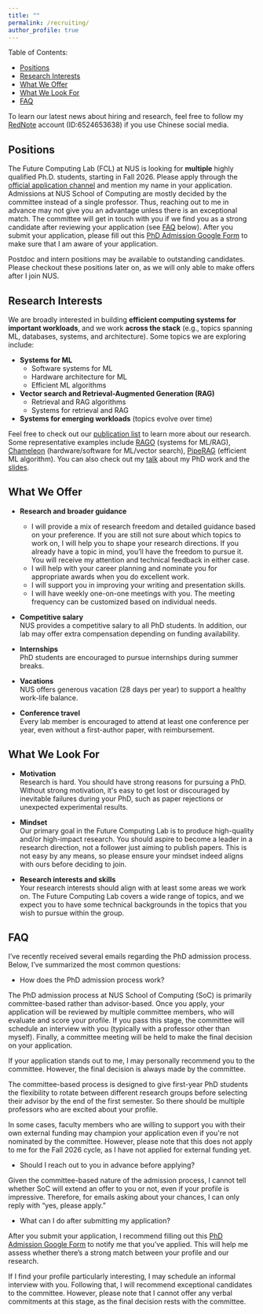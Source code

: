 ```yaml
---
title: ""
permalink: /recruiting/
author_profile: true
---
```


<!-- Each header generates an HTML id based on its text, lowercased, with spaces replaced by hyphens and special characters removed. -->

Table of Contents:
- [Positions](#positions)
- [Research Interests](#research-interests)
- [What We Offer](#what-we-offer)
- [What We Look For](#what-we-look-for)
- [FAQ](#faq)

To learn our latest news about hiring and research, feel free to follow my [RedNote](https://www.xiaohongshu.com/user/profile/61dc8a49000000001000f329) account (ID:6524653638) if you use Chinese social media.

## Positions

The Future Computing Lab (FCL) at NUS is looking for **multiple** highly qualified Ph.D. students, starting in Fall 2026. Please apply through the [official application channel](https://www.comp.nus.edu.sg/programmes/pg/phdcs/application/) and mention my name in your application. Admissions at NUS School of Computing are mostly decided by the committee instead of a single professor. Thus, reaching out to me in advance may not give you an advantage unless there is an exceptional match. The committee will get in touch with you if we find you as a strong candidate after reviewing your application (see [FAQ](#faq) below). After you submit your application, please fill out this [PhD Admission Google Form](https://docs.google.com/forms/d/e/1FAIpQLSdTOdF2OL1FdwiKUgV3Cnsa6yLihKaJYoGkr70aZgmF_8iySQ/viewform?usp=header) to make sure that I am aware of your application.

Postdoc and intern positions may be available to outstanding candidates. Please checkout these positions later on, as we will only able to make offers after I join NUS.

## Research Interests

We are broadly interested in building **efficient computing systems for important workloads**, and we work **across the stack** (e.g., topics spanning ML, databases, systems, and architecture). Some topics we are exploring include:

- **Systems for ML**
  - Software systems for ML
  - Hardware architecture for ML
  - Efficient ML algorithms
- **Vector search and Retrieval-Augmented Generation (RAG)**
  - Retrieval and RAG algorithms
  - Systems for retrieval and RAG
- **Systems for emerging workloads** (topics evolve over time)

Feel free to check out our [publication list](https://wenqijiang.github.io/publications/) to learn more about our research. Some representative examples include [RAGO](https://arxiv.org/abs/2503.14649) (systems for ML/RAG), [Chameleon](https://arxiv.org/abs/2310.09949) (hardware/software for ML/vector search), [PipeRAG](https://www.amazon.science/publications/piperag-fast-retrieval-augmented-generation-via-adaptive-pipeline-parallelism) (efficient ML algorithm). You can also check out my [talk](https://www.youtube.com/watch?v=oTkhURtg3U8) about my PhD work and the [slides](https://wenqijiang.github.io/files/2025.6.3_vector_centric_ML_systems_talk.pdf).

## What We Offer

- **Research and broader guidance**
  - I will provide a mix of research freedom and detailed guidance based on your preference. If you are still not sure about which topics to work on, I will help you to shape your research directions. If you already have a topic in mind, you’ll have the freedom to pursue it. You will receive my attention and technical feedback in either case.
  - I will help with your career planning and nominate you for appropriate awards when you do excellent work.
  - I will support you in improving your writing and presentation skills.
  - I will have weekly one-on-one meetings with you. The meeting frequency can be customized based on individual needs.

- **Competitive salary**  
  NUS provides a competitive salary to all PhD students. In addition, our lab may offer extra compensation depending on funding availability.

- **Internships**  
  PhD students are encouraged to pursue internships during summer breaks.

- **Vacations**  
  NUS offers generous vacation (28 days per year) to support a healthy work-life balance. 
  <!-- You can take vacations of up to two weeks without requiring explicit approval, as long as they do not conflict with major deadlines or important lab activities. -->

- **Conference travel**  
  Every lab member is encouraged to attend at least one conference per year, even without a first-author paper, with reimbursement. 

## What We Look For

- **Motivation**  
  Research is hard. You should have strong reasons for pursuing a PhD. Without strong motivation, it's easy to get lost or discouraged by inevitable failures during your PhD, such as paper rejections or unexpected experimental results.

- **Mindset**  
  Our primary goal in the Future Computing Lab is to produce high-quality and/or high-impact research. You should aspire to become a leader in a research direction, not a follower just aiming to publish papers. This is not easy by any means, so please ensure your mindset indeed aligns with ours before deciding to join.

- **Research interests and skills**  
  Your research interests should align with at least some areas we work on. The Future Computing Lab covers a wide range of topics, and we expect you to have some technical backgrounds in the topics that you wish to pursue within the group.

## FAQ

I’ve recently received several emails regarding the PhD admission process. Below, I’ve summarized the most common questions:

- How does the PhD admission process work?

The PhD admission process at NUS School of Computing (SoC) is primarily committee-based rather than advisor-based. Once you apply, your application will be reviewed by multiple committee members, who will evaluate and score your profile. If you pass this stage, the committee will schedule an interview with you (typically with a professor other than myself). Finally, a committee meeting will be held to make the final decision on your application.

If your application stands out to me, I may personally recommend you to the committee. However, the final decision is always made by the committee.

The committee-based process is designed to give first-year PhD students the flexibility to rotate between different research groups before selecting their advisor by the end of the first semester. So there should be multiple professors who are excited about your profile.

In some cases, faculty members who are willing to support you with their own external funding may champion your application even if you're not nominated by the committee. However, please note that this does not apply to me for the Fall 2026 cycle, as I have not applied for external funding yet.

- Should I reach out to you in advance before applying?

Given the committee-based nature of the admission process, I cannot tell whether SoC will extend an offer to you or not, even if your profile is impressive. Therefore, for emails asking about your chances, I can only reply with “yes, please apply.”

- What can I do after submitting my application?

After you submit your application, I recommend filling out this [PhD Admission Google Form](https://docs.google.com/forms/d/e/1FAIpQLSdTOdF2OL1FdwiKUgV3Cnsa6yLihKaJYoGkr70aZgmF_8iySQ/viewform?usp=header) to notify me that you’ve applied. This will help me assess whether there’s a strong match between your profile and our research.

If I find your profile particularly interesting, I may schedule an informal interview with you. Following that, I will recommend exceptional candidates to the committee. However, please note that I cannot offer any verbal commitments at this stage, as the final decision rests with the committee.

